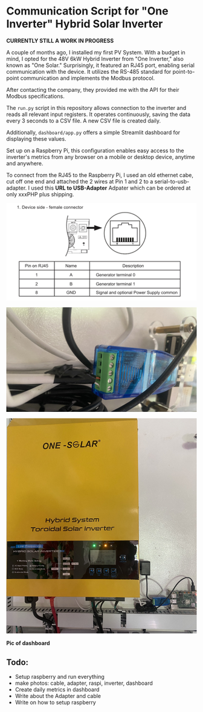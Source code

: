 # Communication Script for "One Inverter" Hybrid Solar Inverter

**CURRENTLY STILL A WORK IN PROGRESS**

A couple of months ago, I installed my first PV System. With a budget in mind, I opted for the 48V 6kW Hybrid Inverter from "One Inverter," also known as "One Solar." Surprisingly, it featured an RJ45 port, enabling serial communication with the device. It utilizes the RS-485 standard for point-to-point communication and implements the Modbus protocol.

After contacting the company, they provided me with the API for their Modbus specifications.

The `run.py` script in this repository allows connection to the inverter and reads all relevant input registers. It operates continuously, saving the data every 3 seconds to a CSV file. A new CSV file is created daily.

Additionally, `dashboard/app.py` offers a simple Streamlit dashboard for displaying these values.

Set up on a Raspberry Pi, this configuration enables easy access to the inverter's metrics from any browser on a mobile or desktop device, anytime and anywhere.

To connect from the RJ45 to the Raspberry Pi, I used an old ethernet cabe, cut off one end and attached the 2 wires at Pin 1 and 2 to a serial-to-usb-adapter. I used this **URL to USB-Adapter** Adpater which can be ordered at only xxxPHP plus shipping.

![Schematics of the RJ45-Port](img/schematics.jpg)

![Serial to USB Adapter](img/adapter.jpg)

![Inverter and Raspberry Pi setup](img/inverter.jpg)


**Pic of dashboard**

## Todo:

* Setup raspberry and run everything
* make photos: cable, adapter, raspi, inverter, dashboard
* Create daily metrics in dashboard
* Write about the Adapter and cable
* Write on how to setup raspberry


